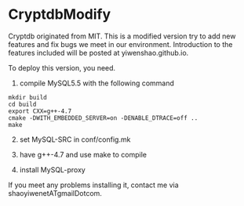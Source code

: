 # CryptdbModify

Cryptdb originated from MIT. This is a modified version try to add new features and fix bugs we meet in our environment. 
Introduction to the features included will be posted at yiwenshao.github.io.

To deploy this version, you need.

1. compile MySQL5.5 with the following command

```
mkdir build
cd build
export CXX=g++-4.7
cmake -DWITH_EMBEDDED_SERVER=on -DENABLE_DTRACE=off ..
make
```
2. set MySQL-SRC in conf/config.mk

3. have g++-4.7 and use make to compile

4. install MySQL-proxy

If you meet any problems installing it, contact me via shaoyiwenetATgmailDotcom.

